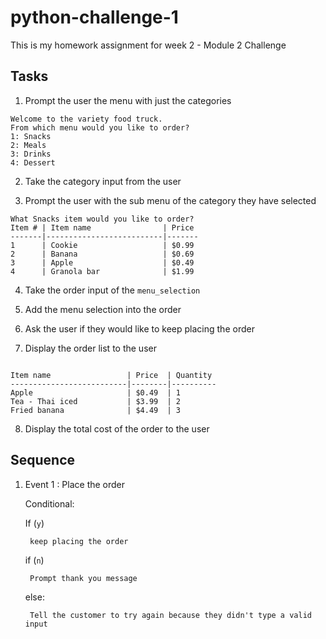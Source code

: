 # python-challenge-1
This is my homework assignment for week 2 - Module 2 Challenge

## Tasks
1. Prompt the user the menu with just the categories

```
Welcome to the variety food truck.
From which menu would you like to order? 
1: Snacks
2: Meals
3: Drinks
4: Dessert
```

2. Take the category input from the user

3. Prompt the user with the sub menu of the category they have selected

```
What Snacks item would you like to order?
Item # | Item name                | Price
-------|--------------------------|-------
1      | Cookie                   | $0.99
2      | Banana                   | $0.69
3      | Apple                    | $0.49
4      | Granola bar              | $1.99
```

4. Take the order input of the `menu_selection`

5. Add the menu selection into the order

6. Ask the user if they would like to keep placing the order

7. Display the order list to the user

```

Item name                 | Price  | Quantity
--------------------------|--------|----------
Apple                     | $0.49  | 1
Tea - Thai iced           | $3.99  | 2
Fried banana              | $4.49  | 3

```

8. Display the total cost of the order to the user



## Sequence
1. Event 1 : Place the order

    Conditional: 
    
    If (`y`)
                    
        keep placing the order

    if (`n`)
        
        Prompt thank you message

    else:
        
        Tell the customer to try again because they didn't type a valid input
